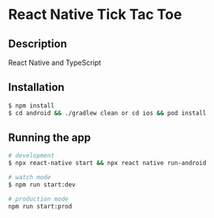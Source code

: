 # React Native Tick Tac Toe

## Description

React Native and TypeScript

## Installation

```bash
$ npm install
$ cd android && ./gradlew clean or cd ios && pod install
```

## Running the app

```bash
# development
$ npx react-native start && npx react native run-android

# watch mode
$ npm run start:dev

# production mode
npm run start:prod
```

